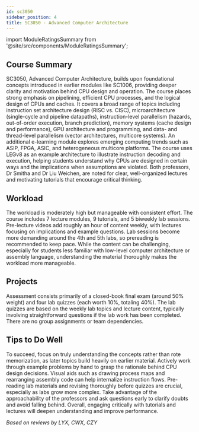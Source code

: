 ```yaml
---
id: sc3050
sidebar_position: 4
title: SC3050 - Advanced Computer Architecture
---
```


import ModuleRatingsSummary from '@site/src/components/ModuleRatingsSummary';

<ModuleRatingsSummary 
  lectureClarity={4}
  contentRelevance={4}
  contentDifficulty={4}
  overallWorkload={3}
  teamDependency={1}
/>

## Course Summary

SC3050, Advanced Computer Architecture, builds upon foundational concepts introduced in earlier modules like SC1006, providing deeper clarity and motivation behind CPU design and operation. The course places strong emphasis on pipelining, efficient CPU processes, and the logical design of CPUs and caches. It covers a broad range of topics including instruction set architecture design (RISC vs. CISC), microarchitecture (single-cycle and pipeline datapaths), instruction-level parallelism (hazards, out-of-order execution, branch prediction), memory systems (cache design and performance), GPU architecture and programming, and data- and thread-level parallelism (vector architectures, multicore systems). An additional e-learning module explores emerging computing trends such as ASIP, FPGA, ASIC, and heterogeneous multicore platforms. The course uses LEGv8 as an example architecture to illustrate instruction decoding and execution, helping students understand why CPUs are designed in certain ways and the implications when assumptions are violated. Both professors, Dr Smitha and Dr Liu Weichen, are noted for clear, well-organized lectures and motivating tutorials that encourage critical thinking.

## Workload

The workload is moderately high but manageable with consistent effort. The course includes 7 lecture modules, 9 tutorials, and 5 biweekly lab sessions. Pre-lecture videos add roughly an hour of content weekly, with lectures focusing on implications and example questions. Lab sessions become more demanding around the 4th and 5th labs, so prereading is recommended to keep pace. While the content can be challenging, especially for students less familiar with low-level computer architecture or assembly language, understanding the material thoroughly makes the workload more manageable.

## Projects

Assessment consists primarily of a closed-book final exam (around 50% weight) and four lab quizzes (each worth 10%, totaling 40%). The lab quizzes are based on the weekly lab topics and lecture content, typically involving straightforward questions if the lab work has been completed. There are no group assignments or team dependencies.

## Tips to Do Well

To succeed, focus on truly understanding the concepts rather than rote memorization, as later topics build heavily on earlier material. Actively work through example problems by hand to grasp the rationale behind CPU design decisions. Visual aids such as drawing process maps and rearranging assembly code can help internalize instruction flows. Pre-reading lab materials and revising thoroughly before quizzes are crucial, especially as labs grow more complex. Take advantage of the approachability of the professors and ask questions early to clarify doubts and avoid falling behind. Overall, engaging critically with tutorials and lectures will deepen understanding and improve performance.

*Based on reviews by LYX, CWX, CZY*
